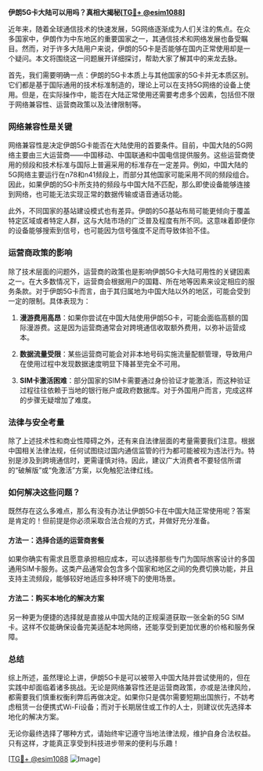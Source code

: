 **伊朗5G卡大陆可以用吗？真相大揭秘[[TG💪+ @esim1088](https://t.me/s/esim1088)]**

近年来，随着全球通信技术的快速发展，5G网络逐渐成为人们关注的焦点。在众多国家中，伊朗作为中东地区的重要国家之一，其通信技术和网络发展也备受瞩目。然而，对于许多大陆用户来说，伊朗的5G卡是否能够在国内正常使用却是一个疑问。本文将围绕这一问题展开详细探讨，帮助大家了解其中的来龙去脉。

首先，我们需要明确一点：伊朗的5G卡本质上与其他国家的5G卡并无本质区别。它们都是基于国际通用的技术标准制造的，理论上可以在支持5G网络的设备上使用。但是，在实际操作中，能否在大陆正常使用还需要考虑多个因素，包括但不限于网络兼容性、运营商政策以及法律限制等。

### 网络兼容性是关键

网络兼容性是决定伊朗5G卡能否在大陆使用的首要条件。目前，中国大陆的5G网络主要由三大运营商——中国移动、中国联通和中国电信提供服务。这些运营商使用的频段和技术标准与国际上普遍采用的标准存在一定差异。例如，中国大陆的5G网络主要运行在n78和n41频段上，而部分其他国家可能采用不同的频段组合。因此，如果伊朗的5G卡所支持的频段与中国大陆不匹配，那么即使设备能够连接到网络，也可能无法实现正常的数据传输或语音通话功能。

此外，不同国家的基站建设模式也有差异。伊朗的5G基站布局可能更倾向于覆盖特定区域或者特定人群，这与大陆市场的广泛普及程度有所不同。这意味着即便你的设备能够搜索到信号，也可能因为信号强度不足而导致体验不佳。

### 运营商政策的影响

除了技术层面的问题外，运营商的政策也是影响伊朗5G卡大陆可用性的关键因素之一。在大多数情况下，运营商会根据用户的国籍、所在地等因素来设定相应的服务条款。对于伊朗5G卡而言，由于其归属地为中国大陆以外的地区，可能会受到一定的限制。具体表现为：

1. **漫游费用高昂**：如果你尝试在中国大陆使用伊朗5G卡，可能会面临高额的国际漫游费。这是因为运营商通常会对跨境通信收取额外费用，以弥补运营成本。
   
2. **数据流量受限**：某些运营商可能会对非本地号码实施流量配额管理，导致用户在使用过程中发现数据速度明显下降甚至完全不可用。

3. **SIM卡激活困难**：部分国家的SIM卡需要通过身份验证才能激活，而这种验证过程往往依赖于当地的银行账户或政府数据库。对于外国用户而言，完成这样的步骤无疑增加了难度。

### 法律与安全考量

除了上述技术性和商业性障碍之外，还有来自法律层面的考量需要我们注意。根据中国相关法律法规，任何试图绕过国内通信监管的行为都可能被视为违法行为。特别是涉及到跨境通信时，更需谨慎对待。因此，建议广大消费者不要轻信所谓的“破解版”或“免激活”方案，以免触犯法律红线。

### 如何解决这些问题？

既然存在这么多难点，那么有没有办法让伊朗5G卡在中国大陆正常使用呢？答案是肯定的！但前提是你必须采取合法合规的方式，并做好充分准备。

#### 方法一：选择合适的运营商套餐
如果你确实有需求且愿意承担相应成本，可以选择那些专门为国际旅客设计的多国通用SIM卡服务。这类产品通常会包含多个国家和地区之间的免费切换功能，并且支持主流频段，能够较好地适应多种环境下的使用场景。

#### 方法二：购买本地化的解决方案
另一种更为便捷的选择就是直接从中国大陆的正规渠道获取一张全新的5G SIM卡。这样不仅能确保设备完美适配本地网络，还能享受到更加优惠的价格和服务保障。

### 总结

综上所述，虽然理论上讲，伊朗5G卡是可以被带入中国大陆并尝试使用的，但在实践中却面临着诸多挑战。无论是网络兼容性还是运营商政策，亦或是法律风险，都需要我们慎重权衡利弊后再做决定。如果你只是偶尔需要短期出国旅行，不妨考虑租赁一台便携式Wi-Fi设备；而对于长期居住或工作的人士，则建议优先选择本地化的解决方案。

无论你最终选择了哪种方式，请始终牢记遵守当地法律法规，维护自身合法权益。只有这样，才能真正享受到科技进步带来的便利与乐趣！

[[TG💪+ @esim1088](https://t.me/s/esim1088) ![Image](https://i.postimg.cc/4NQfJmqS/Snipaste-2025-05-13-00-14-12.png)]